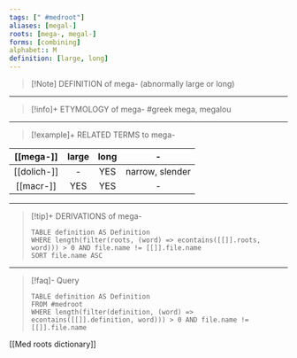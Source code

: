 ```yaml
---
tags: [" #medroot"]
aliases: [megal-]
roots: [mega-, megal-]
forms: [combining]
alphabet:: M
definition: [large, long]
---
```

>[!Note] DEFINITION of mega-
>(abnormally large or long)
_____
>[!info]+ ETYMOLOGY of mega-
>#greek mega, megalou
_____
>[!example]+ RELATED TERMS to mega-
>
|  [[mega-]]  | large | long |        -        |
|:-----------:|:-----:|:----:|:---------------:|
| [[dolich-]] |   -   | YES  | narrow, slender |
|  [[macr-]]  |  YES  | YES  | -                |
_____
>[!tip]+ DERIVATIONS of mega-
>```dataview
>TABLE definition AS Definition
>WHERE length(filter(roots, (word) => econtains([[]].roots, word))) > 0 AND file.name != [[]].file.name
>SORT file.name ASC
>```
___
>[!faq]- Query
>```dataview
>TABLE definition AS Definition
>FROM #medroot
>WHERE length(filter(definition, (word) => econtains([[]].definition, word))) > 0 AND file.name != [[]].file.name
>```

[[Med roots dictionary]]